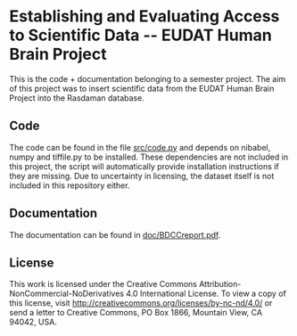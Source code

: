 # Establishing and Evaluating Access to Scientific Data -- EUDAT Human Brain Project

This is the code + documentation belonging to a semester project. The aim of this project was to insert scientific data from the EUDAT Human Brain Project into the Rasdaman database. 

## Code
The code can be found in the file [src/code.py](src/nii_to_tiff.py) and depends on nibabel, numpy and tiffile.py to be installed. These dependencies are not included in this project, the script will automatically provide installation instructions if they are missing. Due to uncertainty in licensing, the dataset itself is not included in this repository either. 

## Documentation
The documentation can be found in [doc/BDCCreport.pdf](doc/BDCCreport.pdf). 

## License
This work is licensed under the Creative Commons Attribution-NonCommercial-NoDerivatives 4.0 International License. To view a copy of this license, visit http://creativecommons.org/licenses/by-nc-nd/4.0/ or send a letter to Creative Commons, PO Box 1866, Mountain View, CA 94042, USA. 